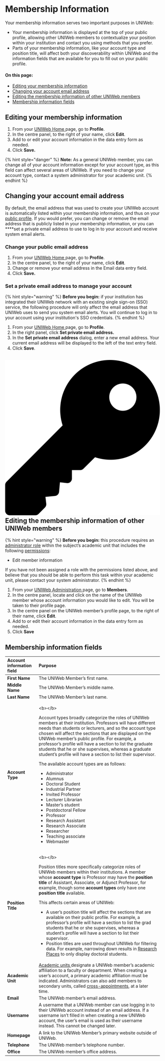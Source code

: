 # Membership Information

Your membership information serves two important purposes in UNIWeb:

* Your membership information is displayed at the top of your public profile, allowing other UNIWeb members to contextualize your position within your institution and contact you using methods that you prefer. 
* Parts of your membership information, like your account type and position title, will affect both your discoverability within UNIWeb and the information fields that are available for you to fill out on your public profile.

#### On this page:

* [Editing your membership information](member-account-information.md#editing-your-membership-information)
* [Changing your account email address](member-account-information.md#changing-your-account-email-address)
* [Editing the membership information of other UNIWeb members](member-account-information.md#editing-the-membership-information-of-other-uniweb-members)
* [Membership information fields](member-account-information.md#membership-information-fields)

## Editing your membership information

1. From your [UNIWeb Home ](../../navigating-uniweb/the-home-page.md)page, go to **Profile**.
2. In the centre panel, to the right of your name, click **Edit**.
3. Add to or edit your account information in the data entry form as needed.
4. Click **Save.**

{% hint style="danger" %}
**Note:** As a general UNIWeb member, you can change all of your account information except for your account type, as this field can affect several areas of UNIWeb. If you need to change your account type, contact a system administrator for your academic unit.
{% endhint %}

## Changing your account email address

By default, the email address that was used to create your UNIWeb account is automatically listed within your membership information, and thus on your [public profile](../../networking-on-uniweb/filling-out-your-public-profile.md). If you would prefer, you can change or remove the email address that is publicly listed in your membership information, or you can ****set a private email address to use to log in to your account and receive system email alerts.

### Change your public email address

1. From your [UNIWeb Home ](../../navigating-uniweb/the-home-page.md)page, go to **Profile**.
2. In the centre panel, to the right of your name, click **Edit**.
3. Change or remove your email address in the Email data entry field.
4. Click **Save.**

### Set a private email address to manage your account

{% hint style="warning" %}
**Before you begin:** if your institution has integrated their UNIWeb network with an existing single sign-on \(SSO\) service, the following procedure will only affect the email address that UNIWeb uses to send you system email alerts. You will continue to log in to your account using your institution's SSO credentials.
{% endhint %}

1. From your [UNIWeb Home ](../../navigating-uniweb/#the-home-page)page, go to **Profile**.
2. In the right panel, click **Set private email address.**
3. In the **Set private email address** dialog, enter a new email address. Your current email address will be displayed to the left of the text entry field.
4. Click **Save**.

## ![](../../.gitbook/assets/key%20%281%29.svg) Editing the membership information of other UNIWeb members

{% hint style="warning" %}
**Before you begin:** this procedure requires an [administrator role](../access-control/managing-administrator-roles-and-permissions.md) within the subject’s academic unit that includes the following [permissions](../access-control/managing-administrator-roles-and-permissions.md#administrator-permissions):

* Edit member information

If you have not been assigned a role with the permissions listed above, and believe that you should be able to perform this task within your academic unit, please contact your system administrator.
{% endhint %}

1. From your [UNIWeb Administration ](../../navigating-uniweb/the-administration-page.md)page, go to **Members**.
2. In the centre panel, locate and click on the name of the UNIWeb member whose account information you would like to edit. You will be taken to their profile page.
3. In the centre panel on the UNIWeb member’s profile page, to the right of their name, click **Edit**.
4. Add to or edit their account information in the data entry form as needed.
5. Click **Save**

## Membership information fields

<table>
  <thead>
    <tr>
      <th style="text-align:left">Account information field</th>
      <th style="text-align:left">Purpose</th>
    </tr>
  </thead>
  <tbody>
    <tr>
      <td style="text-align:left"><b>First Name</b>
      </td>
      <td style="text-align:left">The UNIWeb Member&#x2019;s first name.</td>
    </tr>
    <tr>
      <td style="text-align:left"><b>Middle Name</b>
      </td>
      <td style="text-align:left">The UNIWeb Member&#x2019;s middle name.</td>
    </tr>
    <tr>
      <td style="text-align:left"><b>Last Name</b>
      </td>
      <td style="text-align:left">The UNIWeb Member&#x2019;s last name.</td>
    </tr>
    <tr>
      <td style="text-align:left"><b>Account Type</b>
      </td>
      <td style="text-align:left">
        <p>&lt;b&gt;&lt;/b&gt;</p>
        <p>Account types broadly categorize the roles of UNIWeb members at their
          institution. Professors will have different needs than students or lecturers,
          and so the account type chosen will affect the sections that are displayed
          on the UNIWeb member&#x2019;s public profile. For example, a professor&#x2019;s
          profile will have a section to list the graduate students that he or she
          supervises, whereas a graduate student&#x2019;s profile will have a section
          to list their supervisor.</p>
        <p></p>
        <p>The available account types are as follows:</p>
        <p></p>
        <ul>
          <li>Administrator</li>
          <li>Alumnus</li>
          <li>Doctoral Student</li>
          <li>Industrial Partner</li>
          <li>Invited Professor</li>
          <li>Lecturer Librarian</li>
          <li>Master&#x2019;s student</li>
          <li>Postdoctoral Fellow</li>
          <li>Professor</li>
          <li>Research Assistant</li>
          <li>Research Associate</li>
          <li>Researcher</li>
          <li>Teaching associate</li>
          <li>Webmaster</li>
        </ul>
      </td>
    </tr>
    <tr>
      <td style="text-align:left"><b>Position Title</b>
      </td>
      <td style="text-align:left">
        <p>&lt;b&gt;&lt;/b&gt;</p>
        <p>Position titles more specifically categorize roles of UNIWeb members within
          their institutions. A member whose <b>account type</b> is Professor may have
          the <b>position title</b> of Assistant, Associate, or Adjunct Professor,
          for example, though some <b>account types</b> only have one <b>position title</b> available.</p>
        <p></p>
        <p>This affects certain areas of UNIWeb:</p>
        <p></p>
        <ul>
          <li>A user&#x2019;s position title will affect the sections that are available
            on their public profile. For example, a professor&#x2019;s profile will
            have a section to list the grad students that he or she supervises, whereas
            a student&#x2019;s profile will have a section to list their supervisor.</li>
          <li>Position titles are used throughout UNIWeb for filtering data. For example,
            narrowing down results in <a href="../../networking-on-uniweb/research-places-1.md">Research Places</a> to
            only display doctoral students.</li>
        </ul>
      </td>
    </tr>
    <tr>
      <td style="text-align:left"><b>Academic Unit</b>
      </td>
      <td style="text-align:left"><a href="../academic-units/">Academic units </a>designate a UNIWeb member&#x2019;s
        academic affiliation to a faculty or department. When creating a user&#x2019;s
        account, a primary academic affiliation must be indicated. Administrators
        can also add members to secondary units, called <a href="../academic-units/cross-appointments.md">cross-appointments</a>,
        at a later time.</td>
    </tr>
    <tr>
      <td style="text-align:left"><b>Email</b>
      </td>
      <td style="text-align:left">The UNIWeb member&#x2019;s email address.</td>
    </tr>
    <tr>
      <td style="text-align:left"><b>Username</b>
      </td>
      <td style="text-align:left">A username that a UNIWeb member can use logging in to their UNIWeb account
        instead of an email address. If a username isn&#x2019;t filled in when
        creating a new UNIWeb account, the user&#x2019;s email is used as their
        username instead. This cannot be changed later.</td>
    </tr>
    <tr>
      <td style="text-align:left"><b>Homepage</b>
      </td>
      <td style="text-align:left">A link to the UNIWeb Member&#x2019;s primary website outside of UNIWeb.</td>
    </tr>
    <tr>
      <td style="text-align:left"><b>Telephone</b>
      </td>
      <td style="text-align:left">The UNIWeb member&#x2019;s telephone number.</td>
    </tr>
    <tr>
      <td style="text-align:left"><b>Office</b>
      </td>
      <td style="text-align:left">The UNIWeb member&#x2019;s office address.</td>
    </tr>
  </tbody>
</table>